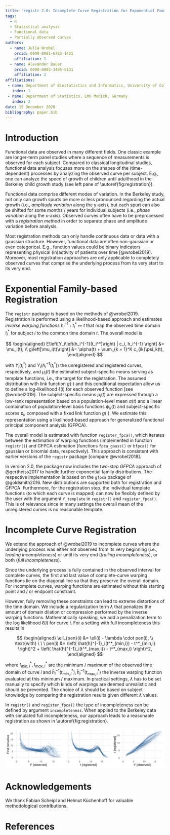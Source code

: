 ```yaml
---
title: 'registr 2.0: Incomplete Curve Registration for Exponential Family Functional Data'
tags:
  - R
  - Statistical analysis
  - Functional data
  - Partially observed curves
authors:
  - name: Julia Wrobel
    orcid: 0000-0001-6783-1421
    affiliation: 1
  - name: Alexander Bauer
    orcid: 0000-0003-3495-5131
    affiliation: 2
affiliations:
 - name: Department of Biostatistics and Informatics, University of Colorado Denver, USA
   index: 1
 - name: Department of Statistics, LMU Munich, Germany
   index: 2
date: 15 December 2020
bibliography: paper.bib
---
```


# Introduction

Functional data are observed in many different fields.
One classic example are longer-term panel studies where a sequence of measurements
is observed for each subject.
Compared to classical longitudinal studies, functional data analysis focuses
more on the shapes of the (time-dependent) processes by analyzing the observed
curve per subject.
E.g., one can analyze the speed of growth of children until adulthood
in the Berkeley child growth study (see left pane of \autoref{fig:registration}).

Functional data comprise different modes of variation.
In the Berkeley study, not only can growth spurts be more or less pronounced
regarding the actual growth (i.e., _amplitude variation_ along the y-axis), but each spurt
can also be shifted for some months / years for individual subjects (i.e., _phase variation_ along the x-axis).
Observed curves often have to be preprocessed with a _registration method_ in
order to separate phase and amplitude variation before analysis.

Most registration methods can only handle continuous data or data with a gaussian
structure. However, functional data are often non-gaussian or even categorical.
E.g., function values could be binary indicators representing physical (in)activity of patients over time [@wrobel2019].
Moreover, most registration approaches are only applicable to completely observed curves that
comprise the underlying process from its very start to its very end.

# Exponential Family-based Registration

The `registr` package is based on the methods of @wrobel2019.
Registration is performed using a likelihood-based approach and estimates
_inverse warping functions_  $h_i^{-1}: t_i^* \mapsto t$ that map the observed
time domain $t_i^*$ for subject $i$ to the common time domain $t$.
The overall model is

$$
\begin{aligned}
E\left[Y_i\left(h_i^{-1}(t_i^*)\right) | c_i, h_i^{-1} \right] &= \mu_i(t), \\
g\left[\mu_i(t)\right] &= \alpha(t) + \sum_{k = 1}^K c_{ik}\psi_k(t),
\end{aligned}
$$

with $Y_i\left(t_i^*\right)$ and $Y_i\left(h_i^{-1}(t_i^*)\right)$ the unregistered and registered curves, respectively,
and $\mu_i(t)$ the estimated subject-specific means serving as template functions, i.e., the target for the registration.
The assumed distribution with link function $g(\cdot)$ and this conditional expectation allow us to define a log-likelihood $\ell(i)$ for each observed function [see @wrobel2019].
The subject-specific means $\mu_i(t)$ are expressed through a low-rank representation based on
a population-level mean $\alpha(t)$ and a linear combination of population-level basis functions $\psi_k(t)$
and subject-specific scores $\boldsymbol{c}_i$, composed with a fixed link function $g(\cdot)$.
We estimate this representation using a likelihood-based
approach for generalized functional principal component analysis (GFPCA).

The overall model is estimated with function `register_fpca()`, which iterates 
between the estimation of warping
functions (implemented in function `registr()`)
and GFPCA estimation (functions `fpca_gauss()` or `bfpca()` for gaussian or binomial data, respectively).
This approach is consistent with earlier versions of the `registr` package [compare @wrobel2018].

In version 2.0, the package now includes the _two-step GFPCA_ approach
of @gertheiss2017 to handle further exponential family distributions.
The respective implementation is based on the `gfpca` package of @goldsmith2016.
New distributions are supported both for registration and GFPCA.
Furthermore, for the registration step, the individual template functions (to which each curve is mapped)
can now be flexibly defined by the user with the argument `Y_template` in `registr()` and `register_fpca()`.
This is of relevance since in many settings the overall mean of the unregistered curves
is no reasonable template.

# Incomplete Curve Registration

We extend the approach of @wrobel2019 to
incomplete curves where the underlying process was either not observed
from its very beginning (i.e., _leading incompleteness_) or until its very end
(_trailing incompleteness_), or both (_full incompleteness_).

Since the underlying process is fully contained in the observed interval for complete curves, the first and last value of complete-curve warping functions lie on the diagonal line so that they preserve the overall domain.
For incomplete curves, warping functions are estimated without this
starting point and / or endpoint constraint.

However, fully removing these constraints can lead to extreme distortions
of the time domain.
We include a regularization term $\lambda$ that penalizes the amount of domain dilation
or compression performed by the inverse warping functions.
Mathematically speaking, we add a penalization term to the log likelihood $\ell(i)$
for curve $i$. For a setting with full incompleteness this results in

$$
\begin{aligned}
\ell_{pen}(i) &= \ell(i) - \lambda \cdot pen(i), \\
\text{with} \ \ \ 
pen(i) &= \left( \hat{h}^{-1}_i(t^*_{min,i}) - t^*_{min,i} \right)^2 +
\left( \hat{h}^{-1}_i(t^*_{max,i}) - t^*_{max,i} \right)^2,
\end{aligned}
$$

where $t^*_{min,i},t^*_{max,i}$ are the minimum / maximum of the observed time domain of curve $i$ and
$\hat{h}^{-1}_i(t^*_{min,i}), \hat{h}^{-1}_i(t^*_{max,i})$ the inverse warping function evaluated at this
minimum / maximum.
In practical settings, $\lambda$ has to be set manually to specify which kinds of
warpings are deemed unrealistic and should be prevented.
The choice of $\lambda$ should be based on subject knowledge by comparing
the registration results given different $\lambda$ values.

In `registr()` and `register_fpca()` the type of incompleteness can be defined
by argument `incompleteness`.
When applied to the Berkeley data with simulated full incompleteness,
our approach leads to a reasonable registration as shown in \autoref{fig:registration}.

![Left pane: Berkeley child growth data with simulated incompleteness; center: curves after registration; right: estimated inverse warping functions.\label{fig:registration}](figures/2_registration.png)

# Acknowledgements

We thank Fabian Scheipl and Helmut Küchenhoff for valuable methodological contributions.

# References